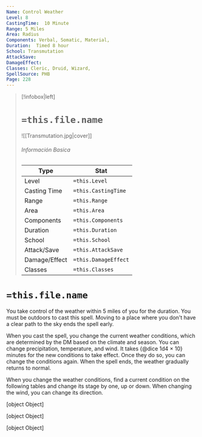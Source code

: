 ```yaml
---
Name: Control Weather
Level: 8
CastingTime:  10 Minute 
Range: 5 Miles
Area: Radius
Components: Verbal, Somatic, Material, 
Duration:  Timed 8 hour
School: Transmutation
AttackSave: 
DamageEffect: 
Classes: Cleric, Druid, Wizard, 
SpellSource: PHB
Page: 228
---
```


>[!infobox|left]
># `=this.file.name`
>![[Transmutation.jpg|cover]]
> ###### Información Basica
> Type |  Stat |
> ---|---|
> Level | `=this.Level` |
> Casting Time | `=this.CastingTime` |
> Range | `=this.Range` |
> Area | `=this.Area` |
> Components | `=this.Components` |
> Duration | `=this.Duration` |
> School | `=this.School` |
> Attack/Save | `=this.AttackSave` |
> Damage/Effect | `=this.DamageEffect` |
> Classes | `=this.Classes` |

# `=this.file.name`
You take control of the weather within 5 miles of you for the duration. You must be outdoors to cast this spell. Moving to a place where you don&#x27;t have a clear path to the sky ends the spell early.

When you cast the spell, you change the current weather conditions, which are determined by the DM based on the climate and season. You can change precipitation, temperature, and wind. It takes {@dice 1d4 × 10} minutes for the new conditions to take effect. Once they do so, you can change the conditions again. When the spell ends, the weather gradually returns to normal.

When you change the weather conditions, find a current condition on the following tables and change its stage by one, up or down. When changing the wind, you can change its direction.

[object Object]

[object Object]

[object Object]



 


 


 


 


 


 


